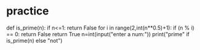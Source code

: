 # practice
def is_prime(n):
    if n<=1:
       return False 
    for i in range(2,int(n**0.5)+1):
         if (n % i) == 0:
            return False 
    return True
n=int(input("enter a num:"))
print("prime" if is_prime(n) else "not")
